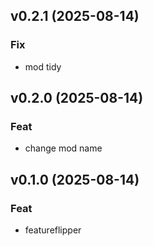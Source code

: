 ## v0.2.1 (2025-08-14)

### Fix

- mod tidy

## v0.2.0 (2025-08-14)

### Feat

- change mod name

## v0.1.0 (2025-08-14)

### Feat

- featureflipper
